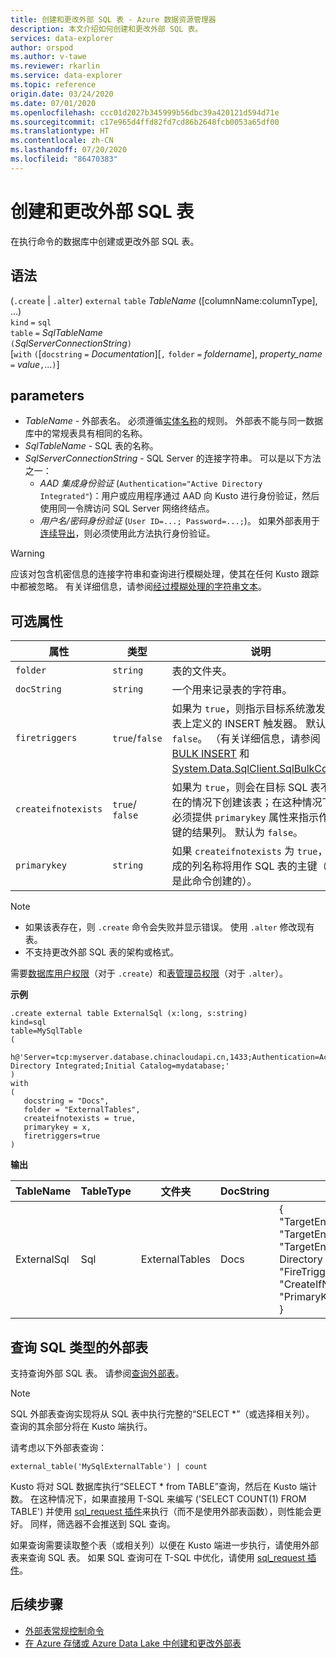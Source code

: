 ```yaml
---
title: 创建和更改外部 SQL 表 - Azure 数据资源管理器
description: 本文介绍如何创建和更改外部 SQL 表。
services: data-explorer
author: orspod
ms.author: v-tawe
ms.reviewer: rkarlin
ms.service: data-explorer
ms.topic: reference
origin.date: 03/24/2020
ms.date: 07/01/2020
ms.openlocfilehash: ccc01d2027b345999b56dbc39a420121d594d71e
ms.sourcegitcommit: c17e965d4ffd82fd7cd86b2648fcb0053a65df00
ms.translationtype: HT
ms.contentlocale: zh-CN
ms.lasthandoff: 07/20/2020
ms.locfileid: "86470383"
---
```

# <a name="create-and-alter-external-sql-tables"></a>创建和更改外部 SQL 表

在执行命令的数据库中创建或更改外部 SQL 表。

## <a name="syntax"></a>语法

(`.create` | `.alter`) `external` `table` _TableName_ ([columnName:columnType], ...)  
`kind` `=` `sql`  
`table` `=` _SqlTableName_  
`(`_SqlServerConnectionString_`)`  
[`with` `(`[`docstring` `=` _Documentation_][`,` `folder` `=` *foldername*], _property_name_ `=` _value_`,`...`)`]

## <a name="parameters"></a>parameters

- _TableName_ - 外部表名。 必须遵循[实体名称](../query/schema-entities/entity-names.md)的规则。 外部表不能与同一数据库中的常规表具有相同的名称。
- _SqlTableName_ - SQL 表的名称。
- _SqlServerConnectionString_ - SQL Server 的连接字符串。 可以是以下方法之一：
  - _AAD 集成身份验证_ (`Authentication="Active Directory Integrated"`)：用户或应用程序通过 AAD 向 Kusto 进行身份验证，然后使用同一令牌访问 SQL Server 网络终结点。
  - _用户名/密码身份验证_ (`User ID=...; Password=...;`)。 如果外部表用于[连续导出](data-export/continuous-data-export.md)，则必须使用此方法执行身份验证。

> [!WARNING]
> 应该对包含机密信息的连接字符串和查询进行模糊处理，使其在任何 Kusto 跟踪中都被忽略。 有关详细信息，请参阅[经过模糊处理的字符串文本](../query/scalar-data-types/string.md#obfuscated-string-literals)。

## <a name="optional-properties"></a>可选属性

| 属性            | 类型            | 说明                                                                                                                                                                                                                                                                                                                                 |
| ------------------- | --------------- | ------------------------------------------------------------------------------------------------------------------------------------------------------------------------------------------------------------------------------------------------------------------------------------------------------------------------------------------- |
| `folder`            | `string`        | 表的文件夹。                                                                                                                                                                                                                                                                                                                         |
| `docString`         | `string`        | 一个用来记录表的字符串。                                                                                                                                                                                                                                                                                                             |
| `firetriggers`      | `true`/`false`  | 如果为 `true`，则指示目标系统激发 SQL 表上定义的 INSERT 触发器。 默认为 `false`。 （有关详细信息，请参阅 [BULK INSERT](https://msdn.microsoft.com/library/ms188365.aspx) 和 [System.Data.SqlClient.SqlBulkCopy](<https://msdn.microsoft.com/library/system.data.sqlclient.sqlbulkcopy(v=vs.110).aspx>)） |
| `createifnotexists` | `true`/ `false` | 如果为 `true`，则会在目标 SQL 表不存在的情况下创建该表；在这种情况下，必须提供 `primarykey` 属性来指示作为主键的结果列。 默认为 `false`。                                                                                                                         |
| `primarykey`        | `string`        | 如果 `createifnotexists` 为 `true`，则生成的列名称将用作 SQL 表的主键（如果是此命令创建的）。                                                                                                                                                                                                   |

> [!NOTE]
>
> - 如果该表存在，则 `.create` 命令会失败并显示错误。 使用 `.alter` 修改现有表。
> - 不支持更改外部 SQL 表的架构或格式。

需要[数据库用户权限](../management/access-control/role-based-authorization.md)（对于 `.create`）和[表管理员权限](../management/access-control/role-based-authorization.md)（对于 `.alter`）。

**示例**

```kusto
.create external table ExternalSql (x:long, s:string)
kind=sql
table=MySqlTable
(
   h@'Server=tcp:myserver.database.chinacloudapi.cn,1433;Authentication=Active Directory Integrated;Initial Catalog=mydatabase;'
)
with
(
   docstring = "Docs",
   folder = "ExternalTables",
   createifnotexists = true,
   primarykey = x,
   firetriggers=true
)
```

**输出**

| TableName   | TableType | 文件夹         | DocString | 属性                                                                                                                                                                                                                                                                                                                        |
| ----------- | --------- | -------------- | --------- | --------------------------------------------------------------------------------------------------------------------------------------------------------------------------------------------------------------------------------------------------------------------------------------------------------------------------------- |
| ExternalSql | Sql       | ExternalTables | Docs      | {<br> "TargetEntityKind": "sqltable`",<br> "TargetEntityName":"MySqlTable",<br> "TargetEntityConnectionString":"Server=tcp:myserver.database.chinacloudapi.cn,1433;Authentication=Active Directory Integrated;Initial Catalog=mydatabase;",<br> "FireTriggers": true,<br> "CreateIfNotExists": true,<br> "PrimaryKey": "x"<br>} |

## <a name="querying-an-external-table-of-type-sql"></a>查询 SQL 类型的外部表

支持查询外部 SQL 表。 请参阅[查询外部表](../../data-lake-query-data.md)。

> [!Note]
> SQL 外部表查询实现将从 SQL 表中执行完整的“SELECT \*”（或选择相关列）。 查询的其余部分将在 Kusto 端执行。

请考虑以下外部表查询：

```kusto
external_table('MySqlExternalTable') | count
```

Kusto 将对 SQL 数据库执行“SELECT \* from TABLE”查询，然后在 Kusto 端计数。
在这种情况下，如果直接用 T-SQL 来编写 ('SELECT COUNT(1) FROM TABLE') 并使用 [sql_request 插件](../query/sqlrequestplugin.md)来执行（而不是使用外部表函数），则性能会更好。
同样，筛选器不会推送到 SQL 查询。

如果查询需要读取整个表（或相关列）以便在 Kusto 端进一步执行，请使用外部表来查询 SQL 表。
如果 SQL 查询可在 T-SQL 中优化，请使用 [sql_request 插件](../query/sqlrequestplugin.md)。

## <a name="next-steps"></a>后续步骤

- [外部表常规控制命令](externaltables.md)
- [在 Azure 存储或 Azure Data Lake 中创建和更改外部表](external-tables-azurestorage-azuredatalake.md)
